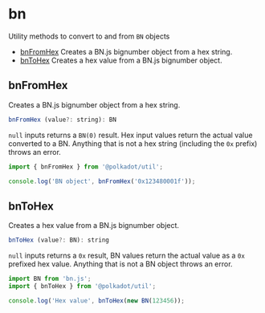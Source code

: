 # bn

Utility methods to convert to and from `BN` objects 

- [bnFromHex](#bnFromHex) Creates a BN.js bignumber object from a hex string.
- [bnToHex](#bnToHex) Creates a hex value from a BN.js bignumber object.

## bnFromHex

Creates a BN.js bignumber object from a hex string.

```js
bnFromHex (value?: string): BN
```


`null` inputs returns a `BN(0)` result. Hex input values return the actual value converted to a BN. Anything that is not a hex string (including the `0x` prefix) throws an error.

```js
import { bnFromHex } from '@polkadot/util';

console.log('BN object', bnFromHex('0x123480001f'));
```

## bnToHex

Creates a hex value from a BN.js bignumber object.

```js
bnToHex (value?: BN): string
```


`null` inputs returns a `0x` result, BN values return the actual value as a `0x` prefixed hex value. Anything that is not a BN object throws an error.

```js
import BN from 'bn.js';
import { bnToHex } from '@polkadot/util';

console.log('Hex value', bnToHex(new BN(123456));
```